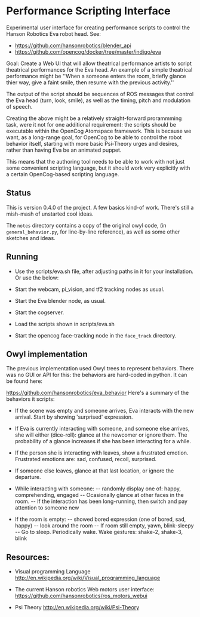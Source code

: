 Performance Scripting Interface
===============================
Experimental user interface for creating performance scripts to control
the Hanson Robotics Eva robot head. See:

* https://github.com/hansonrobotics/blender_api
* https://github.com/opencog/docker/tree/master/indigo/eva

Goal: Create a Web UI that will allow theatrical performance artists
to script theatrical performances for the Eva head.  An example of a
simple theatrical performance might be ''When a someone enters the room,
briefly glance thier way, give a faint smile, then resume with the
previous activity.''

The output of the script should be sequences of ROS messages that
control the Eva head (turn, look, smile), as well as the timing, pitch
and modulation of speech.

Creating the above might be a relatively straight-forward prorammming
task, were it not for one additional requirement: the scripts should be
executable within the OpenCog Atomspace framework. This is because we
want, as a long-range goal, for OpenCog to be able to control the robot
behavior itself, starting with more basic Psi-Theory urges and desires,
rather than having Eva be an animated puppet.

This means that the authoring tool needs to be able to work with not
just some convenient scripting language, but it should work very
explicitly with a certain OpenCog-based scripting language.

Status
------
This is version 0.4.0 of the project. A few basics kind-of work.
There's still a mish-mash of unstarted cool ideas.

The `notes` directory contains a copy of the original owyl code,
(in `general_behavior.py`, for line-by-line reference), as well
as some other sketches and ideas.

Running
-------
* Use the scripts/eva.sh file, after adjusting paths in it for your
  installation. Or use the below:

* Start the webcam, pi_vision, and tf2 tracking nodes as usual.
* Start the Eva blender node, as usual.
* Start the cogserver.
* Load the scripts shown in scripts/eva.sh
* Start the opencog face-tracking node in the `face_track` directory.

Owyl implementation
-------------------
The previous implementation used Owyl trees to represent behaviors.
There was no GUI or API for this: the behaviors are hard-coded in
python.  It can be found here:

https://github.com/hansonrobotics/eva_behavior
Here's a summary of the behaviors it scripts:

 * If the scene was empty and someone arrives, Eva interacts with the
   new arrival. Start by showing 'surprised' expression.

 * If Eva is currently interacting with someone, and someone else
   arrives, she will either (dice-roll): glance at the newcomer or
   ignore them.   The probability of a glance increases if she has
   been interacting for a while.

 * If the person she is interacting with leaves, show a frustrated
   emotion. Frustrated emotions are: sad, confused, recoil, surprised.

 * If someone else leaves, glance at that last location, or ignore
   the departure.

 * While interacting with someone:
   -- randomly display one of: happy, comprehending, engaged
   -- Ocasionally glance at other faces in the room.
   -- If the interaction has been long-running, then switch and pay
      attention to someone new

 * If the room is empty:
   -- showed bored expression (one of bored, sad, happy)
   -- look around the room
   -- If room still empty, yawn, blink-sleepy
   -- Go to sleep. Periodically wake. Wake gestures: shake-2, shake-3,
      blink


Resources:
----------
* Visual programming Language
  http://en.wikipedia.org/wiki/Visual_programming_language

* The current Hanson robotics Web motors user interface:
  https://github.com/hansonrobotics/ros_motors_webui

* Psi Theory
  http://en.wikipedia.org/wiki/Psi-Theory
